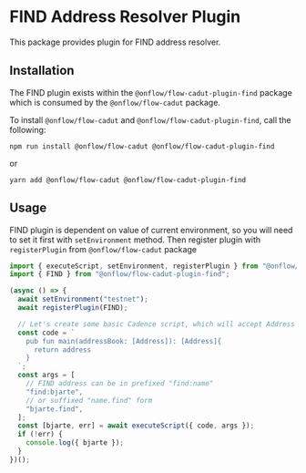 # FIND Address Resolver Plugin

This package provides plugin for FIND address resolver.

## Installation

The FIND plugin exists within the `@onflow/flow-cadut-plugin-find` package which is consumed by the `@onflow/flow-cadut` package.

To install `@onflow/flow-cadut` and `@onflow/flow-cadut-plugin-find`, call the following:

```shell
npm run install @onflow/flow-cadut @onflow/flow-cadut-plugin-find
```

or

```shell
yarn add @onflow/flow-cadut @onflow/flow-cadut-plugin-find
```

## Usage

FIND plugin is dependent on value of current environment, so you will need to set it first with `setEnvironment` method.
Then register plugin with `registerPlugin` from `@onflow/flow-cadut` package

```javascript
import { executeScript, setEnvironment, registerPlugin } from "@onflow/flow-cadut";
import { FIND } from "@onflow/flow-cadut-plugin-find";

(async () => {
  await setEnvironment("testnet");
  await registerPlugin(FIND);

  // Let's create some basic Cadence script, which will accept Address argument and return it's value
  const code = `
    pub fun main(addressBook: [Address]): [Address]{
      return address
    }
  `;
  const args = [
    // FIND address can be in prefixed "find:name"
    "find:bjarte",
    // or suffixed "name.find" form
    "bjarte.find",
  ];
  const [bjarte, err] = await executeScript({ code, args });
  if (!err) {
    console.log({ bjarte });
  }
})();
```
